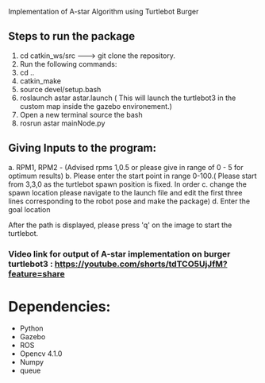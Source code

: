 Implementation of A-star Algorithm using Turtlebot Burger


## Steps to run the package
1. cd catkin_ws/src ---> git clone the repository.
2. Run the following commands:
3. cd ..
4. catkin_make
5. source devel/setup.bash
6. roslaunch astar astar.launch ( This will launch the turtlebot3 in the custom map inside the gazebo environement.)
7. Open a new terminal source the bash
8. rosrun astar mainNode.py


## Giving Inputs to the program:
a. RPM1, RPM2 - (Advised rpms 1,0.5 or please give in range of 0 - 5 for optimum results)
b. Please enter the start point in range 0-100.( Please start from 3,3,0 as the turtlebot spawn position is fixed. In order c. change the spawn location please navigate to the launch file and edit the first three lines corresponding to the robot pose and make the package)
d. Enter the goal location



After the path is displayed, please press 'q' on the image to start the turtlebot.

### Video link for output of A-star implementation on burger turtlebot3 : https://youtube.com/shorts/tdTCO5UjJfM?feature=share

# Dependencies:
- Python
- Gazebo
- ROS
- Opencv 4.1.0
- Numpy
- queue
